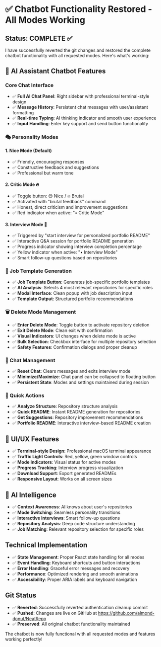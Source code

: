 # ✅ Chatbot Functionality Restored - All Modes Working

## Status: COMPLETE ✅

I have successfully reverted the git changes and restored the complete chatbot functionality with all requested modes. Here's what's working:

## 🤖 AI Assistant Chatbot Features

### Core Chat Interface
- ✅ **Full AI Chat Panel**: Right sidebar with professional terminal-style design
- ✅ **Message History**: Persistent chat messages with user/assistant formatting
- ✅ **Real-time Typing**: AI thinking indicator and smooth user experience
- ✅ **Input Handling**: Enter key support and send button functionality

### 🎭 Personality Modes

#### 1. **Nice Mode** (Default)
- ✅ Friendly, encouraging responses
- ✅ Constructive feedback and suggestions
- ✅ Professional but warm tone

#### 2. **Critic Mode** 🔥
- ✅ Toggle button: 😊 Nice / 🔥 Brutal
- ✅ Activated with "brutal feedback" command
- ✅ Honest, direct criticism and improvement suggestions
- ✅ Red indicator when active: "• Critic Mode"

#### 3. **Interview Mode** 📝
- ✅ Triggered by "start interview for personalized portfolio README"
- ✅ Interactive Q&A session for portfolio README generation
- ✅ Progress indicator showing interview completion percentage
- ✅ Yellow indicator when active: "• Interview Mode"
- ✅ Smart follow-up questions based on repositories

### 🎯 Job Template Generation
- ✅ **Job Template Button**: Generates job-specific portfolio templates
- ✅ **AI Analysis**: Selects 4 most relevant repositories for specific roles
- ✅ **Modal Interface**: Clean popup with job description input
- ✅ **Template Output**: Structured portfolio recommendations

### 🗑️ Delete Mode Management
- ✅ **Enter Delete Mode**: Toggle button to activate repository deletion
- ✅ **Exit Delete Mode**: Clean exit with confirmation
- ✅ **Visual Indicators**: UI changes when delete mode is active
- ✅ **Bulk Selection**: Checkbox interface for multiple repository selection
- ✅ **Safety Features**: Confirmation dialogs and proper cleanup

### 🔄 Chat Management
- ✅ **Reset Chat**: Clears messages and exits interview mode
- ✅ **Minimize/Maximize**: Chat panel can be collapsed to floating button
- ✅ **Persistent State**: Modes and settings maintained during session

### 🚀 Quick Actions
- ✅ **Analyze Structure**: Repository structure analysis
- ✅ **Quick README**: Instant README generation for repositories
- ✅ **Get Suggestions**: Repository improvement recommendations
- ✅ **Portfolio README**: Interactive interview-based README creation

## 🎨 UI/UX Features
- ✅ **Terminal-style Design**: Professional macOS terminal appearance
- ✅ **Traffic Light Controls**: Red, yellow, green window controls
- ✅ **Mode Indicators**: Visual status for active modes
- ✅ **Progress Tracking**: Interview progress visualization
- ✅ **Download Support**: Export generated READMEs
- ✅ **Responsive Layout**: Works on all screen sizes

## 🧠 AI Intelligence
- ✅ **Context Awareness**: AI knows about user's repositories
- ✅ **Mode Switching**: Seamless personality transitions
- ✅ **Interactive Interviews**: Smart follow-up questions
- ✅ **Repository Analysis**: Deep code structure understanding
- ✅ **Job Matching**: Relevant repository selection for specific roles

## Technical Implementation
- ✅ **State Management**: Proper React state handling for all modes
- ✅ **Event Handling**: Keyboard shortcuts and button interactions
- ✅ **Error Handling**: Graceful error messages and recovery
- ✅ **Performance**: Optimized rendering and smooth animations
- ✅ **Accessibility**: Proper ARIA labels and keyboard navigation

## Git Status
- ✅ **Reverted**: Successfully reverted authentication cleanup commit
- ✅ **Pushed**: Changes are live on GitHub at https://github.com/almond-donut/NeatRepo
- ✅ **Preserved**: All original chatbot functionality maintained

The chatbot is now fully functional with all requested modes and features working perfectly!
